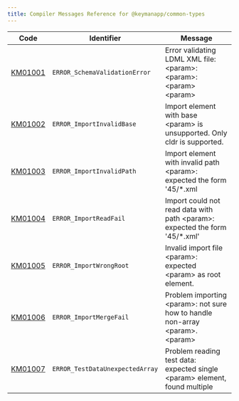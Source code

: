 ```yaml
---
title: Compiler Messages Reference for @keymanapp/common-types
---
```


 Code | Identifier | Message
------|------------|---------
[KM01001](km01001) | `ERROR_SchemaValidationError` | Error validating LDML XML file: &lt;param&gt;: &lt;param&gt;: &lt;param&gt; &lt;param&gt;
[KM01002](km01002) | `ERROR_ImportInvalidBase` | Import element with base &lt;param&gt; is unsupported\. Only cldr is supported\.
[KM01003](km01003) | `ERROR_ImportInvalidPath` | Import element with invalid path &lt;param&gt;: expected the form '45/\*\.xml
[KM01004](km01004) | `ERROR_ImportReadFail` | Import could not read data with path &lt;param&gt;: expected the form '45/\*\.xml'
[KM01005](km01005) | `ERROR_ImportWrongRoot` | Invalid import file &lt;param&gt;: expected &lt;param&gt; as root element\.
[KM01006](km01006) | `ERROR_ImportMergeFail` | Problem importing &lt;param&gt;: not sure how to handle non\-array &lt;param&gt;\.&lt;param&gt;
[KM01007](km01007) | `ERROR_TestDataUnexpectedArray` | Problem reading test data: expected single &lt;param&gt; element, found multiple
